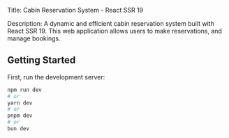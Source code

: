 Title:
Cabin Reservation System - React SSR 19

Description:
A dynamic and efficient cabin reservation system built with React SSR 19. This web application allows users to make reservations, and manage bookings.

## Getting Started

First, run the development server:

```bash
npm run dev
# or
yarn dev
# or
pnpm dev
# or
bun dev
```

